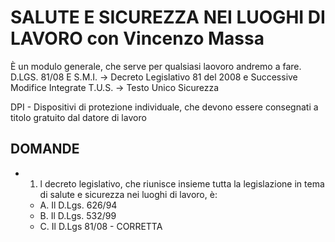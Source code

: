 # SALUTE E SICUREZZA NEI LUOGHI DI LAVORO con Vincenzo Massa

È un modulo generale, che serve per qualsiasi laovoro andremo a fare.
D.LGS. 81/08 E S.M.I. -> Decreto Legislativo 81 del 2008 e Successive Modifice Integrate 
T.U.S. -> Testo Unico Sicurezza

DPI - Dispositivi di protezione individuale, che devono essere consegnati a titolo gratuito dal datore di lavoro

## DOMANDE

- 1. l decreto legislativo, che riunisce insieme tutta la legislazione in tema di salute e sicurezza nei luoghi di lavoro, è:
  - A. Il D.Lgs. 626/94
  - B. Il D.Lgs. 532/99
  - C. Il D.Lgs 81/08 - CORRETTA

